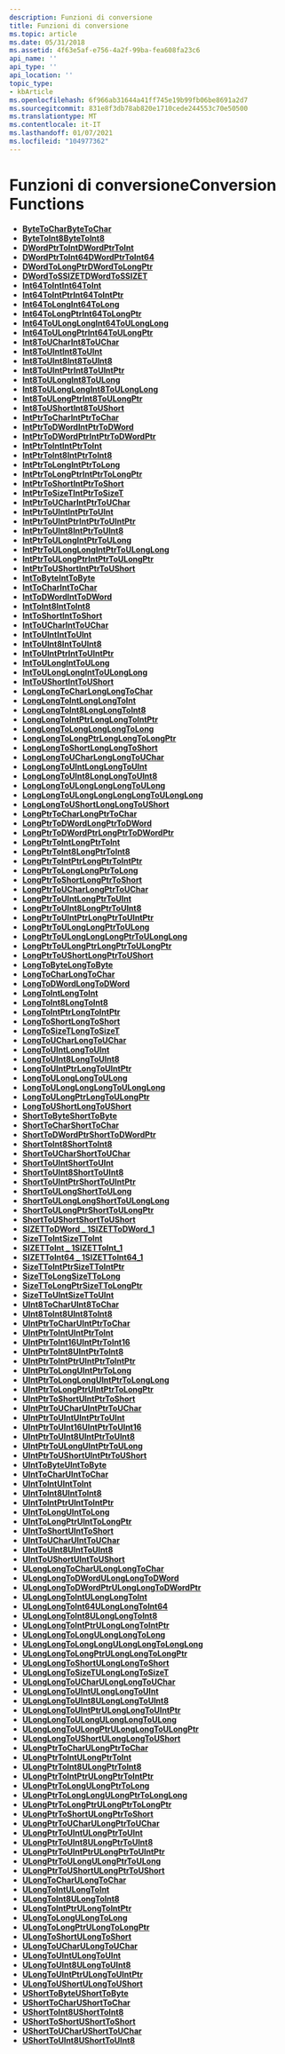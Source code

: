 ```yaml
---
description: Funzioni di conversione
title: Funzioni di conversione
ms.topic: article
ms.date: 05/31/2018
ms.assetid: 4f63e5af-e756-4a2f-99ba-fea608fa23c6
api_name: ''
api_type: ''
api_location: ''
topic_type:
- kbArticle
ms.openlocfilehash: 6f966ab31644a41ff745e19b99fb06be8691a2d7
ms.sourcegitcommit: 831e8f3db78ab820e1710cede244553c70e50500
ms.translationtype: MT
ms.contentlocale: it-IT
ms.lasthandoff: 01/07/2021
ms.locfileid: "104977362"
---
```

# <a name="conversion-functions"></a><span data-ttu-id="d5bc6-103">Funzioni di conversione</span><span class="sxs-lookup"><span data-stu-id="d5bc6-103">Conversion Functions</span></span>

-   [<span data-ttu-id="d5bc6-104">**ByteToChar**</span><span class="sxs-lookup"><span data-stu-id="d5bc6-104">**ByteToChar**</span></span>](/windows/desktop/api/intsafe/nf-intsafe-bytetochar)
-   [<span data-ttu-id="d5bc6-105">**ByteToInt8**</span><span class="sxs-lookup"><span data-stu-id="d5bc6-105">**ByteToInt8**</span></span>](/windows/desktop/api/intsafe/nf-intsafe-bytetoint8)
-   <span data-ttu-id="d5bc6-106">[**DWordPtrToInt**](/previous-versions/windows/desktop/legacy/bb776679(v=vs.85))</span><span class="sxs-lookup"><span data-stu-id="d5bc6-106">[**DWordPtrToInt**](/previous-versions/windows/desktop/legacy/bb776679(v=vs.85))</span></span>
-   <span data-ttu-id="d5bc6-107">[**DWordPtrToInt64**](/previous-versions/windows/desktop/legacy/bb776680(v=vs.85))</span><span class="sxs-lookup"><span data-stu-id="d5bc6-107">[**DWordPtrToInt64**](/previous-versions/windows/desktop/legacy/bb776680(v=vs.85))</span></span>
-   <span data-ttu-id="d5bc6-108">[**DWordToLongPtr**](/previous-versions/windows/desktop/legacy/bb776694(v=vs.85))</span><span class="sxs-lookup"><span data-stu-id="d5bc6-108">[**DWordToLongPtr**](/previous-versions/windows/desktop/legacy/bb776694(v=vs.85))</span></span>
-   <span data-ttu-id="d5bc6-109">[**DWordToSSIZET**](/previous-versions/windows/desktop/legacy/bb776697(v=vs.85))</span><span class="sxs-lookup"><span data-stu-id="d5bc6-109">[**DWordToSSIZET**](/previous-versions/windows/desktop/legacy/bb776697(v=vs.85))</span></span>
-   <span data-ttu-id="d5bc6-110">[**Int64ToInt**](/previous-versions/windows/desktop/legacy/bb776705(v=vs.85))</span><span class="sxs-lookup"><span data-stu-id="d5bc6-110">[**Int64ToInt**](/previous-versions/windows/desktop/legacy/bb776705(v=vs.85))</span></span>
-   <span data-ttu-id="d5bc6-111">[**Int64ToIntPtr**](/previous-versions/windows/desktop/legacy/bb776706(v=vs.85))</span><span class="sxs-lookup"><span data-stu-id="d5bc6-111">[**Int64ToIntPtr**](/previous-versions/windows/desktop/legacy/bb776706(v=vs.85))</span></span>
-   <span data-ttu-id="d5bc6-112">[**Int64ToLong**](/previous-versions/windows/desktop/legacy/bb776707(v=vs.85))</span><span class="sxs-lookup"><span data-stu-id="d5bc6-112">[**Int64ToLong**](/previous-versions/windows/desktop/legacy/bb776707(v=vs.85))</span></span>
-   <span data-ttu-id="d5bc6-113">[**Int64ToLongPtr**](/previous-versions/windows/desktop/legacy/bb776708(v=vs.85))</span><span class="sxs-lookup"><span data-stu-id="d5bc6-113">[**Int64ToLongPtr**](/previous-versions/windows/desktop/legacy/bb776708(v=vs.85))</span></span>
-   <span data-ttu-id="d5bc6-114">[**Int64ToULongLong**](/previous-versions/windows/desktop/legacy/bb776716(v=vs.85))</span><span class="sxs-lookup"><span data-stu-id="d5bc6-114">[**Int64ToULongLong**](/previous-versions/windows/desktop/legacy/bb776716(v=vs.85))</span></span>
-   <span data-ttu-id="d5bc6-115">[**Int64ToULongPtr**](/previous-versions/windows/desktop/legacy/bb776717(v=vs.85))</span><span class="sxs-lookup"><span data-stu-id="d5bc6-115">[**Int64ToULongPtr**](/previous-versions/windows/desktop/legacy/bb776717(v=vs.85))</span></span>
-   [<span data-ttu-id="d5bc6-116">**Int8ToUChar**</span><span class="sxs-lookup"><span data-stu-id="d5bc6-116">**Int8ToUChar**</span></span>](/windows/desktop/api/intsafe/nf-intsafe-int8touchar)
-   [<span data-ttu-id="d5bc6-117">**Int8ToUInt**</span><span class="sxs-lookup"><span data-stu-id="d5bc6-117">**Int8ToUInt**</span></span>](/windows/desktop/api/intsafe/nf-intsafe-int8touint)
-   [<span data-ttu-id="d5bc6-118">**Int8ToUInt8**</span><span class="sxs-lookup"><span data-stu-id="d5bc6-118">**Int8ToUInt8**</span></span>](/windows/desktop/api/intsafe/nf-intsafe-int8touint8)
-   [<span data-ttu-id="d5bc6-119">**Int8ToUIntPtr**</span><span class="sxs-lookup"><span data-stu-id="d5bc6-119">**Int8ToUIntPtr**</span></span>](/windows/desktop/api/intsafe/nf-intsafe-int8touintptr)
-   [<span data-ttu-id="d5bc6-120">**Int8ToULong**</span><span class="sxs-lookup"><span data-stu-id="d5bc6-120">**Int8ToULong**</span></span>](/windows/desktop/api/intsafe/nf-intsafe-int8toulong)
-   [<span data-ttu-id="d5bc6-121">**Int8ToULongLong**</span><span class="sxs-lookup"><span data-stu-id="d5bc6-121">**Int8ToULongLong**</span></span>](/windows/desktop/api/intsafe/nf-intsafe-int8toulonglong)
-   [<span data-ttu-id="d5bc6-122">**Int8ToULongPtr**</span><span class="sxs-lookup"><span data-stu-id="d5bc6-122">**Int8ToULongPtr**</span></span>](/windows/desktop/api/intsafe/nf-intsafe-int8toulongptr)
-   [<span data-ttu-id="d5bc6-123">**Int8ToUShort**</span><span class="sxs-lookup"><span data-stu-id="d5bc6-123">**Int8ToUShort**</span></span>](/windows/desktop/api/intsafe/nf-intsafe-int8toushort)
-   [<span data-ttu-id="d5bc6-124">**IntPtrToChar**</span><span class="sxs-lookup"><span data-stu-id="d5bc6-124">**IntPtrToChar**</span></span>](/windows/desktop/api/intsafe/nf-intsafe-intptrtochar)
-   <span data-ttu-id="d5bc6-125">[**IntPtrToDWord**](/previous-versions/windows/desktop/legacy/bb776718(v=vs.85))</span><span class="sxs-lookup"><span data-stu-id="d5bc6-125">[**IntPtrToDWord**](/previous-versions/windows/desktop/legacy/bb776718(v=vs.85))</span></span>
-   <span data-ttu-id="d5bc6-126">[**IntPtrToDWordPtr**](/previous-versions/windows/desktop/legacy/bb776719(v=vs.85))</span><span class="sxs-lookup"><span data-stu-id="d5bc6-126">[**IntPtrToDWordPtr**](/previous-versions/windows/desktop/legacy/bb776719(v=vs.85))</span></span>
-   [<span data-ttu-id="d5bc6-127">**IntPtrToInt**</span><span class="sxs-lookup"><span data-stu-id="d5bc6-127">**IntPtrToInt**</span></span>](/windows/desktop/api/Intsafe/nf-intsafe-intptrtoint)
-   [<span data-ttu-id="d5bc6-128">**IntPtrToInt8**</span><span class="sxs-lookup"><span data-stu-id="d5bc6-128">**IntPtrToInt8**</span></span>](/windows/desktop/api/intsafe/nf-intsafe-intptrtoint8)
-   [<span data-ttu-id="d5bc6-129">**IntPtrToLong**</span><span class="sxs-lookup"><span data-stu-id="d5bc6-129">**IntPtrToLong**</span></span>](/windows/desktop/api/Intsafe/nf-intsafe-intptrtolong)
-   [<span data-ttu-id="d5bc6-130">**IntPtrToLongPtr**</span><span class="sxs-lookup"><span data-stu-id="d5bc6-130">**IntPtrToLongPtr**</span></span>](/windows/desktop/api/intsafe/nf-intsafe-intptrtolongptr)
-   [<span data-ttu-id="d5bc6-131">**IntPtrToShort**</span><span class="sxs-lookup"><span data-stu-id="d5bc6-131">**IntPtrToShort**</span></span>](/windows/desktop/api/intsafe/nf-intsafe-intptrtoshort)
-   <span data-ttu-id="d5bc6-132">[**IntPtrToSizeT**](/previous-versions/windows/desktop/legacy/bb776722(v=vs.85))</span><span class="sxs-lookup"><span data-stu-id="d5bc6-132">[**IntPtrToSizeT**](/previous-versions/windows/desktop/legacy/bb776722(v=vs.85))</span></span>
-   [<span data-ttu-id="d5bc6-133">**IntPtrToUChar**</span><span class="sxs-lookup"><span data-stu-id="d5bc6-133">**IntPtrToUChar**</span></span>](/windows/desktop/api/intsafe/nf-intsafe-intptrtouchar)
-   [<span data-ttu-id="d5bc6-134">**IntPtrToUInt**</span><span class="sxs-lookup"><span data-stu-id="d5bc6-134">**IntPtrToUInt**</span></span>](/windows/desktop/api/Intsafe/nf-intsafe-intptrtouint)
-   [<span data-ttu-id="d5bc6-135">**IntPtrToUIntPtr**</span><span class="sxs-lookup"><span data-stu-id="d5bc6-135">**IntPtrToUIntPtr**</span></span>](/windows/desktop/api/Intsafe/nf-intsafe-intptrtouintptr)
-   [<span data-ttu-id="d5bc6-136">**IntPtrToUInt8**</span><span class="sxs-lookup"><span data-stu-id="d5bc6-136">**IntPtrToUInt8**</span></span>](/windows/desktop/api/intsafe/nf-intsafe-intptrtouint8)
-   [<span data-ttu-id="d5bc6-137">**IntPtrToULong**</span><span class="sxs-lookup"><span data-stu-id="d5bc6-137">**IntPtrToULong**</span></span>](/windows/desktop/api/Intsafe/nf-intsafe-intptrtoulong)
-   [<span data-ttu-id="d5bc6-138">**IntPtrToULongLong**</span><span class="sxs-lookup"><span data-stu-id="d5bc6-138">**IntPtrToULongLong**</span></span>](/windows/desktop/api/Intsafe/nf-intsafe-intptrtoulonglong)
-   [<span data-ttu-id="d5bc6-139">**IntPtrToULongPtr**</span><span class="sxs-lookup"><span data-stu-id="d5bc6-139">**IntPtrToULongPtr**</span></span>](/windows/desktop/api/Intsafe/nf-intsafe-intptrtoulongptr)
-   [<span data-ttu-id="d5bc6-140">**IntPtrToUShort**</span><span class="sxs-lookup"><span data-stu-id="d5bc6-140">**IntPtrToUShort**</span></span>](/windows/desktop/api/intsafe/nf-intsafe-intptrtoushort)
-   <span data-ttu-id="d5bc6-141">[**IntToByte**](/previous-versions/windows/desktop/legacy/bb776729(v=vs.85))</span><span class="sxs-lookup"><span data-stu-id="d5bc6-141">[**IntToByte**](/previous-versions/windows/desktop/legacy/bb776729(v=vs.85))</span></span>
-   [<span data-ttu-id="d5bc6-142">**IntToChar**</span><span class="sxs-lookup"><span data-stu-id="d5bc6-142">**IntToChar**</span></span>](/windows/desktop/api/Intsafe/nf-intsafe-inttochar)
-   <span data-ttu-id="d5bc6-143">[**IntToDWord**](/previous-versions/windows/desktop/legacy/bb776731(v=vs.85))</span><span class="sxs-lookup"><span data-stu-id="d5bc6-143">[**IntToDWord**](/previous-versions/windows/desktop/legacy/bb776731(v=vs.85))</span></span>
-   [<span data-ttu-id="d5bc6-144">**IntToInt8**</span><span class="sxs-lookup"><span data-stu-id="d5bc6-144">**IntToInt8**</span></span>](/windows/desktop/api/intsafe/nf-intsafe-inttoint8)
-   [<span data-ttu-id="d5bc6-145">**IntToShort**</span><span class="sxs-lookup"><span data-stu-id="d5bc6-145">**IntToShort**</span></span>](/windows/desktop/api/Intsafe/nf-intsafe-inttoshort)
-   [<span data-ttu-id="d5bc6-146">**IntToUChar**</span><span class="sxs-lookup"><span data-stu-id="d5bc6-146">**IntToUChar**</span></span>](/windows/desktop/api/Intsafe/nf-intsafe-inttouchar)
-   [<span data-ttu-id="d5bc6-147">**IntToUInt**</span><span class="sxs-lookup"><span data-stu-id="d5bc6-147">**IntToUInt**</span></span>](/windows/desktop/api/Intsafe/nf-intsafe-inttouint)
-   [<span data-ttu-id="d5bc6-148">**IntToUInt8**</span><span class="sxs-lookup"><span data-stu-id="d5bc6-148">**IntToUInt8**</span></span>](/windows/desktop/api/intsafe/nf-intsafe-inttouint8)
-   [<span data-ttu-id="d5bc6-149">**IntToUIntPtr**</span><span class="sxs-lookup"><span data-stu-id="d5bc6-149">**IntToUIntPtr**</span></span>](/windows/desktop/api/Intsafe/nf-intsafe-inttoulonglong)
-   [<span data-ttu-id="d5bc6-150">**IntToULong**</span><span class="sxs-lookup"><span data-stu-id="d5bc6-150">**IntToULong**</span></span>](/windows/desktop/api/Intsafe/nf-intsafe-inttoulong)
-   <span data-ttu-id="d5bc6-151">[**IntToULongLong**](/previous-versions/windows/desktop/legacy/bb776740(v=vs.85))</span><span class="sxs-lookup"><span data-stu-id="d5bc6-151">[**IntToULongLong**](/previous-versions/windows/desktop/legacy/bb776740(v=vs.85))</span></span>
-   [<span data-ttu-id="d5bc6-152">**IntToUShort**</span><span class="sxs-lookup"><span data-stu-id="d5bc6-152">**IntToUShort**</span></span>](/windows/desktop/api/Intsafe/nf-intsafe-inttoushort)
-   [<span data-ttu-id="d5bc6-153">**LongLongToChar**</span><span class="sxs-lookup"><span data-stu-id="d5bc6-153">**LongLongToChar**</span></span>](/windows/desktop/api/intsafe/nf-intsafe-longlongtochar)
-   [<span data-ttu-id="d5bc6-154">**LongLongToInt**</span><span class="sxs-lookup"><span data-stu-id="d5bc6-154">**LongLongToInt**</span></span>](/windows/desktop/api/intsafe/nf-intsafe-longlongtoint)
-   [<span data-ttu-id="d5bc6-155">**LongLongToInt8**</span><span class="sxs-lookup"><span data-stu-id="d5bc6-155">**LongLongToInt8**</span></span>](/windows/desktop/api/intsafe/nf-intsafe-longlongtoint8)
-   [<span data-ttu-id="d5bc6-156">**LongLongToIntPtr**</span><span class="sxs-lookup"><span data-stu-id="d5bc6-156">**LongLongToIntPtr**</span></span>](/windows/desktop/api/intsafe/nf-intsafe-longlongtointptr)
-   [<span data-ttu-id="d5bc6-157">**LongLongToLong**</span><span class="sxs-lookup"><span data-stu-id="d5bc6-157">**LongLongToLong**</span></span>](/windows/desktop/api/intsafe/nf-intsafe-longlongtolong)
-   [<span data-ttu-id="d5bc6-158">**LongLongToLongPtr**</span><span class="sxs-lookup"><span data-stu-id="d5bc6-158">**LongLongToLongPtr**</span></span>](/windows/desktop/api/intsafe/nf-intsafe-longlongtolongptr)
-   [<span data-ttu-id="d5bc6-159">**LongLongToShort**</span><span class="sxs-lookup"><span data-stu-id="d5bc6-159">**LongLongToShort**</span></span>](/windows/desktop/api/intsafe/nf-intsafe-longlongtoshort)
-   [<span data-ttu-id="d5bc6-160">**LongLongToUChar**</span><span class="sxs-lookup"><span data-stu-id="d5bc6-160">**LongLongToUChar**</span></span>](/windows/desktop/api/intsafe/nf-intsafe-longlongtouchar)
-   [<span data-ttu-id="d5bc6-161">**LongLongToUInt**</span><span class="sxs-lookup"><span data-stu-id="d5bc6-161">**LongLongToUInt**</span></span>](/windows/desktop/api/intsafe/nf-intsafe-longlongtouint)
-   [<span data-ttu-id="d5bc6-162">**LongLongToUInt8**</span><span class="sxs-lookup"><span data-stu-id="d5bc6-162">**LongLongToUInt8**</span></span>](/windows/desktop/api/intsafe/nf-intsafe-longlongtouint8)
-   [<span data-ttu-id="d5bc6-163">**LongLongToULong**</span><span class="sxs-lookup"><span data-stu-id="d5bc6-163">**LongLongToULong**</span></span>](/windows/desktop/api/intsafe/nf-intsafe-longlongtoulong)
-   [<span data-ttu-id="d5bc6-164">**LongLongToULongLong**</span><span class="sxs-lookup"><span data-stu-id="d5bc6-164">**LongLongToULongLong**</span></span>](/windows/desktop/api/intsafe/nf-intsafe-longlongtoulonglong)
-   [<span data-ttu-id="d5bc6-165">**LongLongToUShort**</span><span class="sxs-lookup"><span data-stu-id="d5bc6-165">**LongLongToUShort**</span></span>](/windows/desktop/api/intsafe/nf-intsafe-longlongtoushort)
-   [<span data-ttu-id="d5bc6-166">**LongPtrToChar**</span><span class="sxs-lookup"><span data-stu-id="d5bc6-166">**LongPtrToChar**</span></span>](/windows/desktop/api/intsafe/nf-intsafe-longptrtochar)
-   <span data-ttu-id="d5bc6-167">[**LongPtrToDWord**](/previous-versions/windows/desktop/legacy/bb776744(v=vs.85))</span><span class="sxs-lookup"><span data-stu-id="d5bc6-167">[**LongPtrToDWord**](/previous-versions/windows/desktop/legacy/bb776744(v=vs.85))</span></span>
-   <span data-ttu-id="d5bc6-168">[**LongPtrToDWordPtr**](/previous-versions/windows/desktop/legacy/bb776745(v=vs.85))</span><span class="sxs-lookup"><span data-stu-id="d5bc6-168">[**LongPtrToDWordPtr**](/previous-versions/windows/desktop/legacy/bb776745(v=vs.85))</span></span>
-   [<span data-ttu-id="d5bc6-169">**LongPtrToInt**</span><span class="sxs-lookup"><span data-stu-id="d5bc6-169">**LongPtrToInt**</span></span>](/windows/desktop/api/Intsafe/nf-intsafe-longptrtoint)
-   [<span data-ttu-id="d5bc6-170">**LongPtrToInt8**</span><span class="sxs-lookup"><span data-stu-id="d5bc6-170">**LongPtrToInt8**</span></span>](/windows/desktop/api/intsafe/nf-intsafe-longptrtoint8)
-   [<span data-ttu-id="d5bc6-171">**LongPtrToIntPtr**</span><span class="sxs-lookup"><span data-stu-id="d5bc6-171">**LongPtrToIntPtr**</span></span>](/windows/desktop/api/Intsafe/nf-intsafe-longptrtointptr)
-   [<span data-ttu-id="d5bc6-172">**LongPtrToLong**</span><span class="sxs-lookup"><span data-stu-id="d5bc6-172">**LongPtrToLong**</span></span>](/windows/desktop/api/Intsafe/nf-intsafe-longptrtolong)
-   [<span data-ttu-id="d5bc6-173">**LongPtrToShort**</span><span class="sxs-lookup"><span data-stu-id="d5bc6-173">**LongPtrToShort**</span></span>](/windows/desktop/api/intsafe/nf-intsafe-longptrtoshort)
-   [<span data-ttu-id="d5bc6-174">**LongPtrToUChar**</span><span class="sxs-lookup"><span data-stu-id="d5bc6-174">**LongPtrToUChar**</span></span>](/windows/desktop/api/intsafe/nf-intsafe-longptrtouchar)
-   [<span data-ttu-id="d5bc6-175">**LongPtrToUInt**</span><span class="sxs-lookup"><span data-stu-id="d5bc6-175">**LongPtrToUInt**</span></span>](/windows/desktop/api/Intsafe/nf-intsafe-longptrtouint)
-   [<span data-ttu-id="d5bc6-176">**LongPtrToUInt8**</span><span class="sxs-lookup"><span data-stu-id="d5bc6-176">**LongPtrToUInt8**</span></span>](/windows/desktop/api/intsafe/nf-intsafe-longptrtouint8)
-   [<span data-ttu-id="d5bc6-177">**LongPtrToUIntPtr**</span><span class="sxs-lookup"><span data-stu-id="d5bc6-177">**LongPtrToUIntPtr**</span></span>](/windows/desktop/api/Intsafe/nf-intsafe-longptrtouintptr)
-   [<span data-ttu-id="d5bc6-178">**LongPtrToULong**</span><span class="sxs-lookup"><span data-stu-id="d5bc6-178">**LongPtrToULong**</span></span>](/windows/desktop/api/Intsafe/nf-intsafe-longptrtoulong)
-   [<span data-ttu-id="d5bc6-179">**LongPtrToULongLong**</span><span class="sxs-lookup"><span data-stu-id="d5bc6-179">**LongPtrToULongLong**</span></span>](/windows/desktop/api/Intsafe/nf-intsafe-longptrtoulonglong)
-   [<span data-ttu-id="d5bc6-180">**LongPtrToULongPtr**</span><span class="sxs-lookup"><span data-stu-id="d5bc6-180">**LongPtrToULongPtr**</span></span>](/windows/desktop/api/Intsafe/nf-intsafe-longptrtoulongptr)
-   [<span data-ttu-id="d5bc6-181">**LongPtrToUShort**</span><span class="sxs-lookup"><span data-stu-id="d5bc6-181">**LongPtrToUShort**</span></span>](/windows/desktop/api/intsafe/nf-intsafe-longptrtoushort)
-   <span data-ttu-id="d5bc6-182">[**LongToByte**](/previous-versions/windows/desktop/legacy/bb776756(v=vs.85))</span><span class="sxs-lookup"><span data-stu-id="d5bc6-182">[**LongToByte**](/previous-versions/windows/desktop/legacy/bb776756(v=vs.85))</span></span>
-   [<span data-ttu-id="d5bc6-183">**LongToChar**</span><span class="sxs-lookup"><span data-stu-id="d5bc6-183">**LongToChar**</span></span>](/windows/desktop/api/Intsafe/nf-intsafe-longtochar)
-   <span data-ttu-id="d5bc6-184">[**LongToDWord**](/previous-versions/windows/desktop/legacy/bb776758(v=vs.85))</span><span class="sxs-lookup"><span data-stu-id="d5bc6-184">[**LongToDWord**](/previous-versions/windows/desktop/legacy/bb776758(v=vs.85))</span></span>
-   [<span data-ttu-id="d5bc6-185">**LongToInt**</span><span class="sxs-lookup"><span data-stu-id="d5bc6-185">**LongToInt**</span></span>](/windows/desktop/api/Intsafe/nf-intsafe-longtoint)
-   [<span data-ttu-id="d5bc6-186">**LongToInt8**</span><span class="sxs-lookup"><span data-stu-id="d5bc6-186">**LongToInt8**</span></span>](/windows/desktop/api/intsafe/nf-intsafe-longtoint8)
-   [<span data-ttu-id="d5bc6-187">**LongToIntPtr**</span><span class="sxs-lookup"><span data-stu-id="d5bc6-187">**LongToIntPtr**</span></span>](/windows/desktop/api/Intsafe/nf-intsafe-longtointptr)
-   [<span data-ttu-id="d5bc6-188">**LongToShort**</span><span class="sxs-lookup"><span data-stu-id="d5bc6-188">**LongToShort**</span></span>](/windows/desktop/api/Intsafe/nf-intsafe-longtoshort)
-   <span data-ttu-id="d5bc6-189">[**LongToSizeT**](/previous-versions/windows/desktop/legacy/bb776764(v=vs.85))</span><span class="sxs-lookup"><span data-stu-id="d5bc6-189">[**LongToSizeT**](/previous-versions/windows/desktop/legacy/bb776764(v=vs.85))</span></span>
-   [<span data-ttu-id="d5bc6-190">**LongToUChar**</span><span class="sxs-lookup"><span data-stu-id="d5bc6-190">**LongToUChar**</span></span>](/windows/desktop/api/Intsafe/nf-intsafe-longtouchar)
-   [<span data-ttu-id="d5bc6-191">**LongToUInt**</span><span class="sxs-lookup"><span data-stu-id="d5bc6-191">**LongToUInt**</span></span>](/windows/desktop/api/Intsafe/nf-intsafe-longtouint)
-   [<span data-ttu-id="d5bc6-192">**LongToUInt8**</span><span class="sxs-lookup"><span data-stu-id="d5bc6-192">**LongToUInt8**</span></span>](/windows/desktop/api/intsafe/nf-intsafe-longtouint8)
-   [<span data-ttu-id="d5bc6-193">**LongToUIntPtr**</span><span class="sxs-lookup"><span data-stu-id="d5bc6-193">**LongToUIntPtr**</span></span>](/windows/desktop/api/Intsafe/nf-intsafe-longtouintptr)
-   [<span data-ttu-id="d5bc6-194">**LongToULong**</span><span class="sxs-lookup"><span data-stu-id="d5bc6-194">**LongToULong**</span></span>](/windows/desktop/api/Intsafe/nf-intsafe-longtoulong)
-   [<span data-ttu-id="d5bc6-195">**LongToULongLong**</span><span class="sxs-lookup"><span data-stu-id="d5bc6-195">**LongToULongLong**</span></span>](/windows/desktop/api/Intsafe/nf-intsafe-longtoulonglong)
-   [<span data-ttu-id="d5bc6-196">**LongToULongPtr**</span><span class="sxs-lookup"><span data-stu-id="d5bc6-196">**LongToULongPtr**</span></span>](/windows/desktop/api/Intsafe/nf-intsafe-longtoulongptr)
-   [<span data-ttu-id="d5bc6-197">**LongToUShort**</span><span class="sxs-lookup"><span data-stu-id="d5bc6-197">**LongToUShort**</span></span>](/windows/desktop/api/Intsafe/nf-intsafe-longtoushort)
-   <span data-ttu-id="d5bc6-198">[**ShortToByte**](/previous-versions/windows/desktop/legacy/bb762359(v=vs.85))</span><span class="sxs-lookup"><span data-stu-id="d5bc6-198">[**ShortToByte**](/previous-versions/windows/desktop/legacy/bb762359(v=vs.85))</span></span>
-   [<span data-ttu-id="d5bc6-199">**ShortToChar**</span><span class="sxs-lookup"><span data-stu-id="d5bc6-199">**ShortToChar**</span></span>](/windows/desktop/api/Intsafe/nf-intsafe-shorttochar)
-   [<span data-ttu-id="d5bc6-200">**ShortToDWordPtr**</span><span class="sxs-lookup"><span data-stu-id="d5bc6-200">**ShortToDWordPtr**</span></span>](/windows/desktop/api/intsafe/nf-intsafe-shorttodwordptr)
-   [<span data-ttu-id="d5bc6-201">**ShortToInt8**</span><span class="sxs-lookup"><span data-stu-id="d5bc6-201">**ShortToInt8**</span></span>](/windows/desktop/api/intsafe/nf-intsafe-shorttoint8)
-   [<span data-ttu-id="d5bc6-202">**ShortToUChar**</span><span class="sxs-lookup"><span data-stu-id="d5bc6-202">**ShortToUChar**</span></span>](/windows/desktop/api/Intsafe/nf-intsafe-shorttouchar)
-   [<span data-ttu-id="d5bc6-203">**ShortToUInt**</span><span class="sxs-lookup"><span data-stu-id="d5bc6-203">**ShortToUInt**</span></span>](/windows/desktop/api/intsafe/nf-intsafe-shorttouint)
-   [<span data-ttu-id="d5bc6-204">**ShortToUInt8**</span><span class="sxs-lookup"><span data-stu-id="d5bc6-204">**ShortToUInt8**</span></span>](/windows/desktop/api/intsafe/nf-intsafe-shorttouint8)
-   [<span data-ttu-id="d5bc6-205">**ShortToUIntPtr**</span><span class="sxs-lookup"><span data-stu-id="d5bc6-205">**ShortToUIntPtr**</span></span>](/windows/desktop/api/intsafe/nf-intsafe-shorttouintptr)
-   [<span data-ttu-id="d5bc6-206">**ShortToULong**</span><span class="sxs-lookup"><span data-stu-id="d5bc6-206">**ShortToULong**</span></span>](/windows/desktop/api/intsafe/nf-intsafe-shorttoulong)
-   [<span data-ttu-id="d5bc6-207">**ShortToULongLong**</span><span class="sxs-lookup"><span data-stu-id="d5bc6-207">**ShortToULongLong**</span></span>](/windows/desktop/api/intsafe/nf-intsafe-shorttoulonglong)
-   [<span data-ttu-id="d5bc6-208">**ShortToULongPtr**</span><span class="sxs-lookup"><span data-stu-id="d5bc6-208">**ShortToULongPtr**</span></span>](/windows/desktop/api/intsafe/nf-intsafe-shorttoulongptr)
-   [<span data-ttu-id="d5bc6-209">**ShortToUShort**</span><span class="sxs-lookup"><span data-stu-id="d5bc6-209">**ShortToUShort**</span></span>](/windows/desktop/api/Intsafe/nf-intsafe-shorttoushort)
-   <span data-ttu-id="d5bc6-210">[**SIZETToDWord \_ 1**](/previous-versions/windows/desktop/legacy/bb762365(v=vs.85))</span><span class="sxs-lookup"><span data-stu-id="d5bc6-210">[**SIZETToDWord\_1**](/previous-versions/windows/desktop/legacy/bb762365(v=vs.85))</span></span>
-   [<span data-ttu-id="d5bc6-211">**SizeTToInt**</span><span class="sxs-lookup"><span data-stu-id="d5bc6-211">**SizeTToInt**</span></span>](/windows/desktop/api/Intsafe/nf-intsafe-ulongptrtoint)
-   [<span data-ttu-id="d5bc6-212">**SIZETToInt \_ 1**</span><span class="sxs-lookup"><span data-stu-id="d5bc6-212">**SIZETToInt\_1**</span></span>](/windows/desktop/api/Intsafe/nf-intsafe-uintptrtoint)
-   [<span data-ttu-id="d5bc6-213">**SIZETToInt64 \_ 1**</span><span class="sxs-lookup"><span data-stu-id="d5bc6-213">**SIZETToInt64\_1**</span></span>](/windows/desktop/api/Intsafe/nf-intsafe-ulongptrtolonglong)
-   <span data-ttu-id="d5bc6-214">[**SizeTToIntPtr**](/previous-versions/windows/desktop/legacy/bb762370(v=vs.85))</span><span class="sxs-lookup"><span data-stu-id="d5bc6-214">[**SizeTToIntPtr**](/previous-versions/windows/desktop/legacy/bb762370(v=vs.85))</span></span>
-   [<span data-ttu-id="d5bc6-215">**SizeTToLong**</span><span class="sxs-lookup"><span data-stu-id="d5bc6-215">**SizeTToLong**</span></span>](/windows/desktop/api/Intsafe/nf-intsafe-uintptrtolong)
-   <span data-ttu-id="d5bc6-216">[**SizeTToLongPtr**](/previous-versions/windows/desktop/legacy/bb762374(v=vs.85))</span><span class="sxs-lookup"><span data-stu-id="d5bc6-216">[**SizeTToLongPtr**](/previous-versions/windows/desktop/legacy/bb762374(v=vs.85))</span></span>
-   <span data-ttu-id="d5bc6-217">[**SizeTToUInt**](/previous-versions/windows/desktop/legacy/bb762380(v=vs.85))</span><span class="sxs-lookup"><span data-stu-id="d5bc6-217">[**SizeTToUInt**](/previous-versions/windows/desktop/legacy/bb762380(v=vs.85))</span></span>
-   [<span data-ttu-id="d5bc6-218">**UInt8ToChar**</span><span class="sxs-lookup"><span data-stu-id="d5bc6-218">**UInt8ToChar**</span></span>](/windows/desktop/api/intsafe/nf-intsafe-uint8tochar)
-   [<span data-ttu-id="d5bc6-219">**UInt8ToInt8**</span><span class="sxs-lookup"><span data-stu-id="d5bc6-219">**UInt8ToInt8**</span></span>](/windows/desktop/api/intsafe/nf-intsafe-uint8toint8)
-   [<span data-ttu-id="d5bc6-220">**UIntPtrToChar**</span><span class="sxs-lookup"><span data-stu-id="d5bc6-220">**UIntPtrToChar**</span></span>](/windows/desktop/api/intsafe/nf-intsafe-uintptrtochar)
-   <span data-ttu-id="d5bc6-221">[**UIntPtrToInt**](/previous-versions/windows/desktop/legacy/bb762396(v=vs.85))</span><span class="sxs-lookup"><span data-stu-id="d5bc6-221">[**UIntPtrToInt**](/previous-versions/windows/desktop/legacy/bb762396(v=vs.85))</span></span>
-   [<span data-ttu-id="d5bc6-222">**UIntPtrToInt16**</span><span class="sxs-lookup"><span data-stu-id="d5bc6-222">**UIntPtrToInt16**</span></span>](/windows/desktop/api/intsafe/nf-intsafe-uintptrtoint16)
-   [<span data-ttu-id="d5bc6-223">**UIntPtrToInt8**</span><span class="sxs-lookup"><span data-stu-id="d5bc6-223">**UIntPtrToInt8**</span></span>](/windows/desktop/api/intsafe/nf-intsafe-uintptrtoint8)
-   [<span data-ttu-id="d5bc6-224">**UIntPtrToIntPtr**</span><span class="sxs-lookup"><span data-stu-id="d5bc6-224">**UIntPtrToIntPtr**</span></span>](/windows/desktop/api/Intsafe/nf-intsafe-uintptrtointptr)
-   <span data-ttu-id="d5bc6-225">[**UIntPtrToLong**](/previous-versions/windows/desktop/legacy/bb762399(v=vs.85))</span><span class="sxs-lookup"><span data-stu-id="d5bc6-225">[**UIntPtrToLong**](/previous-versions/windows/desktop/legacy/bb762399(v=vs.85))</span></span>
-   [<span data-ttu-id="d5bc6-226">**UIntPtrToLongLong**</span><span class="sxs-lookup"><span data-stu-id="d5bc6-226">**UIntPtrToLongLong**</span></span>](/windows/desktop/api/intsafe/nf-intsafe-uintptrtolonglong)
-   [<span data-ttu-id="d5bc6-227">**UIntPtrToLongPtr**</span><span class="sxs-lookup"><span data-stu-id="d5bc6-227">**UIntPtrToLongPtr**</span></span>](/windows/desktop/api/Intsafe/nf-intsafe-uintptrtolongptr)
-   [<span data-ttu-id="d5bc6-228">**UIntPtrToShort**</span><span class="sxs-lookup"><span data-stu-id="d5bc6-228">**UIntPtrToShort**</span></span>](/windows/desktop/api/intsafe/nf-intsafe-uintptrtoshort)
-   [<span data-ttu-id="d5bc6-229">**UIntPtrToUChar**</span><span class="sxs-lookup"><span data-stu-id="d5bc6-229">**UIntPtrToUChar**</span></span>](/windows/desktop/api/intsafe/nf-intsafe-uintptrtouchar)
-   [<span data-ttu-id="d5bc6-230">**UIntPtrToUInt**</span><span class="sxs-lookup"><span data-stu-id="d5bc6-230">**UIntPtrToUInt**</span></span>](/windows/desktop/api/Intsafe/nf-intsafe-uintptrtouint)
-   [<span data-ttu-id="d5bc6-231">**UIntPtrToUInt16**</span><span class="sxs-lookup"><span data-stu-id="d5bc6-231">**UIntPtrToUInt16**</span></span>](/windows/desktop/api/intsafe/nf-intsafe-uintptrtouint16)
-   [<span data-ttu-id="d5bc6-232">**UIntPtrToUInt8**</span><span class="sxs-lookup"><span data-stu-id="d5bc6-232">**UIntPtrToUInt8**</span></span>](/windows/desktop/api/intsafe/nf-intsafe-uintptrtouint8)
-   [<span data-ttu-id="d5bc6-233">**UIntPtrToULong**</span><span class="sxs-lookup"><span data-stu-id="d5bc6-233">**UIntPtrToULong**</span></span>](/windows/desktop/api/Intsafe/nf-intsafe-uintptrtoulong)
-   [<span data-ttu-id="d5bc6-234">**UIntPtrToUShort**</span><span class="sxs-lookup"><span data-stu-id="d5bc6-234">**UIntPtrToUShort**</span></span>](/windows/desktop/api/intsafe/nf-intsafe-uintptrtoushort)
-   <span data-ttu-id="d5bc6-235">[**UIntToByte**](/previous-versions/windows/desktop/legacy/bb762404(v=vs.85))</span><span class="sxs-lookup"><span data-stu-id="d5bc6-235">[**UIntToByte**](/previous-versions/windows/desktop/legacy/bb762404(v=vs.85))</span></span>
-   [<span data-ttu-id="d5bc6-236">**UIntToChar**</span><span class="sxs-lookup"><span data-stu-id="d5bc6-236">**UIntToChar**</span></span>](/windows/desktop/api/Intsafe/nf-intsafe-uinttochar)
-   [<span data-ttu-id="d5bc6-237">**UIntToInt**</span><span class="sxs-lookup"><span data-stu-id="d5bc6-237">**UIntToInt**</span></span>](/windows/desktop/api/Intsafe/nf-intsafe-uinttoint)
-   [<span data-ttu-id="d5bc6-238">**UIntToInt8**</span><span class="sxs-lookup"><span data-stu-id="d5bc6-238">**UIntToInt8**</span></span>](/windows/desktop/api/intsafe/nf-intsafe-uinttoint8)
-   [<span data-ttu-id="d5bc6-239">**UIntToIntPtr**</span><span class="sxs-lookup"><span data-stu-id="d5bc6-239">**UIntToIntPtr**</span></span>](/windows/desktop/api/Intsafe/nf-intsafe-uinttointptr)
-   [<span data-ttu-id="d5bc6-240">**UIntToLong**</span><span class="sxs-lookup"><span data-stu-id="d5bc6-240">**UIntToLong**</span></span>](/windows/desktop/api/Intsafe/nf-intsafe-uinttolong)
-   [<span data-ttu-id="d5bc6-241">**UIntToLongPtr**</span><span class="sxs-lookup"><span data-stu-id="d5bc6-241">**UIntToLongPtr**</span></span>](/windows/desktop/api/Intsafe/nf-intsafe-uinttolongptr)
-   [<span data-ttu-id="d5bc6-242">**UIntToShort**</span><span class="sxs-lookup"><span data-stu-id="d5bc6-242">**UIntToShort**</span></span>](/windows/desktop/api/Intsafe/nf-intsafe-uinttoshort)
-   [<span data-ttu-id="d5bc6-243">**UIntToUChar**</span><span class="sxs-lookup"><span data-stu-id="d5bc6-243">**UIntToUChar**</span></span>](/windows/desktop/api/Intsafe/nf-intsafe-uinttouchar)
-   [<span data-ttu-id="d5bc6-244">**UIntToUInt8**</span><span class="sxs-lookup"><span data-stu-id="d5bc6-244">**UIntToUInt8**</span></span>](/windows/desktop/api/intsafe/nf-intsafe-uinttouint8)
-   [<span data-ttu-id="d5bc6-245">**UIntToUShort**</span><span class="sxs-lookup"><span data-stu-id="d5bc6-245">**UIntToUShort**</span></span>](/windows/desktop/api/Intsafe/nf-intsafe-uinttoushort)
-   [<span data-ttu-id="d5bc6-246">**ULongLongToChar**</span><span class="sxs-lookup"><span data-stu-id="d5bc6-246">**ULongLongToChar**</span></span>](/windows/desktop/api/intsafe/nf-intsafe-ulonglongtochar)
-   <span data-ttu-id="d5bc6-247">[**ULongLongToDWord**](/previous-versions/windows/desktop/legacy/bb762416(v=vs.85))</span><span class="sxs-lookup"><span data-stu-id="d5bc6-247">[**ULongLongToDWord**](/previous-versions/windows/desktop/legacy/bb762416(v=vs.85))</span></span>
-   <span data-ttu-id="d5bc6-248">[**ULongLongToDWordPtr**](/previous-versions/windows/desktop/legacy/bb762417(v=vs.85))</span><span class="sxs-lookup"><span data-stu-id="d5bc6-248">[**ULongLongToDWordPtr**](/previous-versions/windows/desktop/legacy/bb762417(v=vs.85))</span></span>
-   [<span data-ttu-id="d5bc6-249">**ULongLongToInt**</span><span class="sxs-lookup"><span data-stu-id="d5bc6-249">**ULongLongToInt**</span></span>](/windows/desktop/api/Intsafe/nf-intsafe-ulonglongtoint)
-   <span data-ttu-id="d5bc6-250">[**ULongLongToInt64**](/previous-versions/windows/desktop/legacy/bb762419(v=vs.85))</span><span class="sxs-lookup"><span data-stu-id="d5bc6-250">[**ULongLongToInt64**](/previous-versions/windows/desktop/legacy/bb762419(v=vs.85))</span></span>
-   [<span data-ttu-id="d5bc6-251">**ULongLongToInt8**</span><span class="sxs-lookup"><span data-stu-id="d5bc6-251">**ULongLongToInt8**</span></span>](/windows/desktop/api/intsafe/nf-intsafe-ulonglongtoint8)
-   [<span data-ttu-id="d5bc6-252">**ULongLongToIntPtr**</span><span class="sxs-lookup"><span data-stu-id="d5bc6-252">**ULongLongToIntPtr**</span></span>](/windows/desktop/api/Intsafe/nf-intsafe-ulonglongtolonglong)
-   [<span data-ttu-id="d5bc6-253">**ULongLongToLong**</span><span class="sxs-lookup"><span data-stu-id="d5bc6-253">**ULongLongToLong**</span></span>](/windows/desktop/api/Intsafe/nf-intsafe-ulonglongtolong)
-   <span data-ttu-id="d5bc6-254">[**ULongLongToLongLong**](/previous-versions/windows/desktop/legacy/hh707135(v=vs.85))</span><span class="sxs-lookup"><span data-stu-id="d5bc6-254">[**ULongLongToLongLong**](/previous-versions/windows/desktop/legacy/hh707135(v=vs.85))</span></span>
-   [<span data-ttu-id="d5bc6-255">**ULongLongToLongPtr**</span><span class="sxs-lookup"><span data-stu-id="d5bc6-255">**ULongLongToLongPtr**</span></span>](/windows/desktop/api/Intsafe/nf-intsafe-ulonglongtolongptr)
-   [<span data-ttu-id="d5bc6-256">**ULongLongToShort**</span><span class="sxs-lookup"><span data-stu-id="d5bc6-256">**ULongLongToShort**</span></span>](/windows/desktop/api/intsafe/nf-intsafe-ulonglongtoshort)
-   <span data-ttu-id="d5bc6-257">[**ULongLongToSizeT**](/previous-versions/windows/desktop/legacy/bb762424(v=vs.85))</span><span class="sxs-lookup"><span data-stu-id="d5bc6-257">[**ULongLongToSizeT**](/previous-versions/windows/desktop/legacy/bb762424(v=vs.85))</span></span>
-   [<span data-ttu-id="d5bc6-258">**ULongLongToUChar**</span><span class="sxs-lookup"><span data-stu-id="d5bc6-258">**ULongLongToUChar**</span></span>](/windows/desktop/api/intsafe/nf-intsafe-ulonglongtouchar)
-   [<span data-ttu-id="d5bc6-259">**ULongLongToUInt**</span><span class="sxs-lookup"><span data-stu-id="d5bc6-259">**ULongLongToUInt**</span></span>](/windows/desktop/api/Intsafe/nf-intsafe-ulonglongtouint)
-   [<span data-ttu-id="d5bc6-260">**ULongLongToUInt8**</span><span class="sxs-lookup"><span data-stu-id="d5bc6-260">**ULongLongToUInt8**</span></span>](/windows/desktop/api/intsafe/nf-intsafe-ulonglongtouint8)
-   [<span data-ttu-id="d5bc6-261">**ULongLongToUIntPtr**</span><span class="sxs-lookup"><span data-stu-id="d5bc6-261">**ULongLongToUIntPtr**</span></span>](/windows/desktop/api/Intsafe/nf-intsafe-ulonglongtouintptr)
-   [<span data-ttu-id="d5bc6-262">**ULongLongToULong**</span><span class="sxs-lookup"><span data-stu-id="d5bc6-262">**ULongLongToULong**</span></span>](/windows/desktop/api/Intsafe/nf-intsafe-ulonglongtoulong)
-   [<span data-ttu-id="d5bc6-263">**ULongLongToULongPtr**</span><span class="sxs-lookup"><span data-stu-id="d5bc6-263">**ULongLongToULongPtr**</span></span>](/windows/desktop/api/Intsafe/nf-intsafe-ulonglongtoulongptr)
-   [<span data-ttu-id="d5bc6-264">**ULongLongToUShort**</span><span class="sxs-lookup"><span data-stu-id="d5bc6-264">**ULongLongToUShort**</span></span>](/windows/desktop/api/intsafe/nf-intsafe-ulonglongtoushort)
-   [<span data-ttu-id="d5bc6-265">**ULongPtrToChar**</span><span class="sxs-lookup"><span data-stu-id="d5bc6-265">**ULongPtrToChar**</span></span>](/windows/desktop/api/intsafe/nf-intsafe-ulongptrtochar)
-   <span data-ttu-id="d5bc6-266">[**ULongPtrToInt**](/previous-versions/windows/desktop/legacy/bb762432(v=vs.85))</span><span class="sxs-lookup"><span data-stu-id="d5bc6-266">[**ULongPtrToInt**](/previous-versions/windows/desktop/legacy/bb762432(v=vs.85))</span></span>
-   [<span data-ttu-id="d5bc6-267">**ULongPtrToInt8**</span><span class="sxs-lookup"><span data-stu-id="d5bc6-267">**ULongPtrToInt8**</span></span>](/windows/desktop/api/intsafe/nf-intsafe-ulongptrtoint8)
-   [<span data-ttu-id="d5bc6-268">**ULongPtrToIntPtr**</span><span class="sxs-lookup"><span data-stu-id="d5bc6-268">**ULongPtrToIntPtr**</span></span>](/windows/desktop/api/Intsafe/nf-intsafe-ulongptrtointptr)
-   [<span data-ttu-id="d5bc6-269">**ULongPtrToLong**</span><span class="sxs-lookup"><span data-stu-id="d5bc6-269">**ULongPtrToLong**</span></span>](/windows/desktop/api/Intsafe/nf-intsafe-ulongptrtolong)
-   <span data-ttu-id="d5bc6-270">[**ULongPtrToLongLong**](/previous-versions/windows/desktop/legacy/hh707142(v=vs.85))</span><span class="sxs-lookup"><span data-stu-id="d5bc6-270">[**ULongPtrToLongLong**](/previous-versions/windows/desktop/legacy/hh707142(v=vs.85))</span></span>
-   [<span data-ttu-id="d5bc6-271">**ULongPtrToLongPtr**</span><span class="sxs-lookup"><span data-stu-id="d5bc6-271">**ULongPtrToLongPtr**</span></span>](/windows/desktop/api/Intsafe/nf-intsafe-ulongptrtolongptr)
-   [<span data-ttu-id="d5bc6-272">**ULongPtrToShort**</span><span class="sxs-lookup"><span data-stu-id="d5bc6-272">**ULongPtrToShort**</span></span>](/windows/desktop/api/intsafe/nf-intsafe-ulongptrtoshort)
-   [<span data-ttu-id="d5bc6-273">**ULongPtrToUChar**</span><span class="sxs-lookup"><span data-stu-id="d5bc6-273">**ULongPtrToUChar**</span></span>](/windows/desktop/api/intsafe/nf-intsafe-ulongptrtouchar)
-   [<span data-ttu-id="d5bc6-274">**ULongPtrToUInt**</span><span class="sxs-lookup"><span data-stu-id="d5bc6-274">**ULongPtrToUInt**</span></span>](/windows/desktop/api/Intsafe/nf-intsafe-ulongptrtouint)
-   [<span data-ttu-id="d5bc6-275">**ULongPtrToUInt8**</span><span class="sxs-lookup"><span data-stu-id="d5bc6-275">**ULongPtrToUInt8**</span></span>](/windows/desktop/api/intsafe/nf-intsafe-ulongptrtouint8)
-   [<span data-ttu-id="d5bc6-276">**ULongPtrToUIntPtr**</span><span class="sxs-lookup"><span data-stu-id="d5bc6-276">**ULongPtrToUIntPtr**</span></span>](/windows/desktop/api/Intsafe/nf-intsafe-ulongptrtouintptr)
-   [<span data-ttu-id="d5bc6-277">**ULongPtrToULong**</span><span class="sxs-lookup"><span data-stu-id="d5bc6-277">**ULongPtrToULong**</span></span>](/windows/desktop/api/Intsafe/nf-intsafe-ulongptrtoulong)
-   [<span data-ttu-id="d5bc6-278">**ULongPtrToUShort**</span><span class="sxs-lookup"><span data-stu-id="d5bc6-278">**ULongPtrToUShort**</span></span>](/windows/desktop/api/intsafe/nf-intsafe-ulongptrtoushort)
-   [<span data-ttu-id="d5bc6-279">**ULongToChar**</span><span class="sxs-lookup"><span data-stu-id="d5bc6-279">**ULongToChar**</span></span>](/windows/desktop/api/Intsafe/nf-intsafe-ulongtochar)
-   [<span data-ttu-id="d5bc6-280">**ULongToInt**</span><span class="sxs-lookup"><span data-stu-id="d5bc6-280">**ULongToInt**</span></span>](/windows/desktop/api/Intsafe/nf-intsafe-ulongtoint)
-   [<span data-ttu-id="d5bc6-281">**ULongToInt8**</span><span class="sxs-lookup"><span data-stu-id="d5bc6-281">**ULongToInt8**</span></span>](/windows/desktop/api/intsafe/nf-intsafe-ulongtoint8)
-   [<span data-ttu-id="d5bc6-282">**ULongToIntPtr**</span><span class="sxs-lookup"><span data-stu-id="d5bc6-282">**ULongToIntPtr**</span></span>](/windows/desktop/api/Intsafe/nf-intsafe-ulongtointptr)
-   [<span data-ttu-id="d5bc6-283">**ULongToLong**</span><span class="sxs-lookup"><span data-stu-id="d5bc6-283">**ULongToLong**</span></span>](/windows/desktop/api/Intsafe/nf-intsafe-ulongtolong)
-   [<span data-ttu-id="d5bc6-284">**ULongToLongPtr**</span><span class="sxs-lookup"><span data-stu-id="d5bc6-284">**ULongToLongPtr**</span></span>](/windows/desktop/api/Intsafe/nf-intsafe-ulongtolongptr)
-   [<span data-ttu-id="d5bc6-285">**ULongToShort**</span><span class="sxs-lookup"><span data-stu-id="d5bc6-285">**ULongToShort**</span></span>](/windows/desktop/api/Intsafe/nf-intsafe-ulongtoshort)
-   [<span data-ttu-id="d5bc6-286">**ULongToUChar**</span><span class="sxs-lookup"><span data-stu-id="d5bc6-286">**ULongToUChar**</span></span>](/windows/desktop/api/Intsafe/nf-intsafe-ulongtouchar)
-   [<span data-ttu-id="d5bc6-287">**ULongToUInt**</span><span class="sxs-lookup"><span data-stu-id="d5bc6-287">**ULongToUInt**</span></span>](/windows/desktop/api/Intsafe/nf-intsafe-ulongtouint)
-   [<span data-ttu-id="d5bc6-288">**ULongToUInt8**</span><span class="sxs-lookup"><span data-stu-id="d5bc6-288">**ULongToUInt8**</span></span>](/windows/desktop/api/intsafe/nf-intsafe-ulongtouint8)
-   [<span data-ttu-id="d5bc6-289">**ULongToUIntPtr**</span><span class="sxs-lookup"><span data-stu-id="d5bc6-289">**ULongToUIntPtr**</span></span>](/windows/desktop/api/Intsafe/nf-intsafe-ulongtouintptr)
-   [<span data-ttu-id="d5bc6-290">**ULongToUShort**</span><span class="sxs-lookup"><span data-stu-id="d5bc6-290">**ULongToUShort**</span></span>](/windows/desktop/api/Intsafe/nf-intsafe-ulongtoushort)
-   <span data-ttu-id="d5bc6-291">[**UShortToByte**](/previous-versions/windows/desktop/legacy/bb762457(v=vs.85))</span><span class="sxs-lookup"><span data-stu-id="d5bc6-291">[**UShortToByte**](/previous-versions/windows/desktop/legacy/bb762457(v=vs.85))</span></span>
-   [<span data-ttu-id="d5bc6-292">**UShortToChar**</span><span class="sxs-lookup"><span data-stu-id="d5bc6-292">**UShortToChar**</span></span>](/windows/desktop/api/Intsafe/nf-intsafe-ushorttochar)
-   [<span data-ttu-id="d5bc6-293">**UShortToInt8**</span><span class="sxs-lookup"><span data-stu-id="d5bc6-293">**UShortToInt8**</span></span>](/windows/desktop/api/intsafe/nf-intsafe-ushorttoint8)
-   [<span data-ttu-id="d5bc6-294">**UShortToShort**</span><span class="sxs-lookup"><span data-stu-id="d5bc6-294">**UShortToShort**</span></span>](/windows/desktop/api/Intsafe/nf-intsafe-ushorttoshort)
-   [<span data-ttu-id="d5bc6-295">**UShortToUChar**</span><span class="sxs-lookup"><span data-stu-id="d5bc6-295">**UShortToUChar**</span></span>](/windows/desktop/api/Intsafe/nf-intsafe-ushorttouchar)
-   [<span data-ttu-id="d5bc6-296">**UShortToUInt8**</span><span class="sxs-lookup"><span data-stu-id="d5bc6-296">**UShortToUInt8**</span></span>](/windows/desktop/api/intsafe/nf-intsafe-ushorttouint8)

 

 
